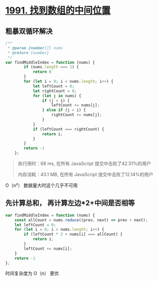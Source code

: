 # [1991. 找到数组的中间位置](https://leetcode.cn/problems/find-the-middle-index-in-array/)

## 粗暴双循环解决

```ts
/**
 * @param {number[]} nums
 * @return {number}
 */
var findMiddleIndex = function (nums) {
        if (nums.length === 1) {
            return 0
        }
        for (let i = 0; i < nums.length; i++) {
            let leftCount = 0;
            let rightCount = 0;
            for (let j in nums) {
                if (j < i) {
                    leftCount += nums[j];
                } else if (j > i) {
                    rightCount += nums[j];
                }
            }
            if (leftCount === rightCount) {
                return i;
            }
        }
        return -1
    };
```

> 执行用时：68 ms, 在所有 JavaScript 提交中击败了42.51%的用户
>
> 内存消耗：43.1 MB, 在所有 JavaScript 提交中击败了12.14%的用户

O（n²） 数据量大时这个几乎不可用

## 先计算总和， 再计算左边*2+中间是否相等

```typescript
var findMiddleIndex = function (nums) {
    const allCount = nums.reduce((prev, next) => prev + next);
    let leftCount = 0;
    for (let i = 0; i < nums.length; i++) {
        if (leftCount * 2 + nums[i] === allCount) {
            return i;
        }
        leftCount += nums[i];
    }
    return -1
};
```

时间复杂度为 O（n） 更优
